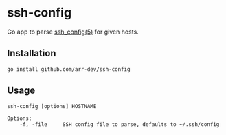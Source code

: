 # ssh-config

Go app to parse [ssh_config(5)](http://linux.die.net/man/5/ssh_config) for given hosts.

## Installation

    go install github.com/arr-dev/ssh-config

## Usage

    ssh-config [options] HOSTNAME

    Options:
        -f, -file     SSH config file to parse, defaults to ~/.ssh/config
